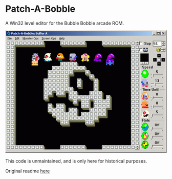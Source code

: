 Patch-A-Bobble
==============

A Win32 level editor for the Bubble Bobble arcade ROM.

![Screenshot](pbobble.gif)

This code is unmaintained, and is only here for historical purposes.


Original readme [here](src/pbobble.txt)
